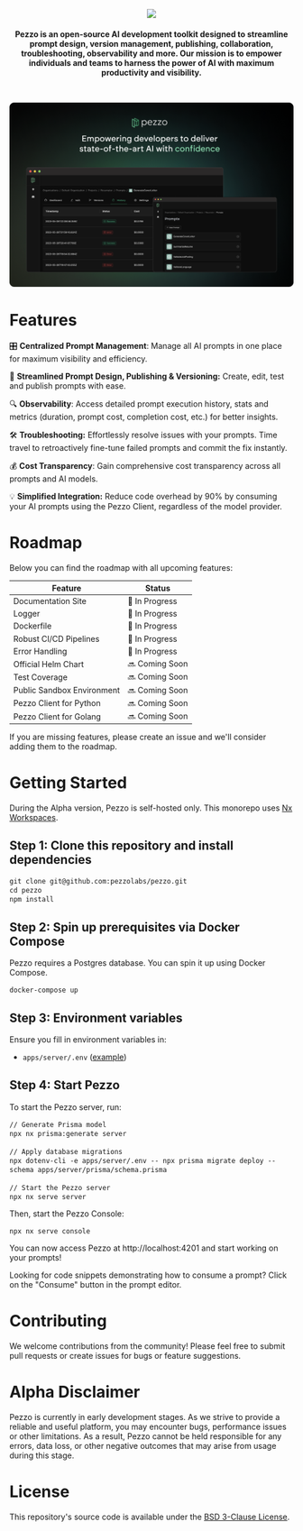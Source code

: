<p align="center">
  <img src=".github/assets/logo-dark.svg" width="300px">
  <br />
  <strong>
  <br />
  Pezzo is an open-source AI development toolkit designed to streamline prompt design, version management, publishing, collaboration, troubleshooting, observability and more. Our mission is to empower individuals and teams to harness the power of AI with maximum productivity and visibility.
  </strong>
  <br />
</p>
<br />
<p align="center">
  <img src=".github/assets/banner.png" width="700px">
</p>

# Features
🎛️ **Centralized Prompt Management**: Manage all AI prompts in one place for maximum visibility and efficiency.

🚀 **Streamlined Prompt Design, Publishing & Versioning:** Create, edit, test and publish prompts with ease.

🔍 **Observability**: Access detailed prompt execution history, stats and metrics (duration, prompt cost, completion cost, etc.) for better insights. 

🛠️ **Troubleshooting:** Effortlessly resolve issues with your prompts. Time travel to retroactively fine-tune failed prompts and commit the fix instantly.

💰 **Cost Transparency**: Gain comprehensive cost transparency across all prompts and AI models.

💡 **Simplified Integration:** Reduce code overhead by 90% by consuming your AI prompts using the Pezzo Client, regardless of the model provider.

# Roadmap
Below you can find the roadmap with all upcoming features:

| **Feature**                                | **Status**    |
|--------------------------------------------|---------------|
| Documentation Site                         | 🚧 In Progress |
| Logger                                     | 🚧 In Progress |
| Dockerfile                                 | 🚧 In Progress |
| Robust CI/CD Pipelines                     | 🚧 In Progress |
| Error Handling                             | 🚧 In Progress |
| Official Helm Chart                        | 🔜 Coming Soon |
| Test Coverage                              | 🔜 Coming Soon |
| Public Sandbox Environment                 | 🔜 Coming Soon |
| Pezzo Client for Python                    | 🔜 Coming Soon |
| Pezzo Client for Golang                    | 🔜 Coming Soon |

If you are missing features, please create an issue and we'll consider adding them to the roadmap.

# Getting Started
During the Alpha version, Pezzo is self-hosted only. This monorepo uses [Nx Workspaces](https://nx.dev/).

## Step 1: Clone this repository and install dependencies
```
git clone git@github.com:pezzolabs/pezzo.git
cd pezzo
npm install
```
## Step 2: Spin up prerequisites via Docker Compose
Pezzo requires a Postgres database. You can spin it up using Docker Compose.
```
docker-compose up
```

## Step 3: Environment variables
Ensure you fill in environment variables in:
- `apps/server/.env` ([example](apps/server/.env.example))

## Step 4: Start Pezzo
To start the Pezzo server, run:
```
// Generate Prisma model
npx nx prisma:generate server

// Apply database migrations
npx dotenv-cli -e apps/server/.env -- npx prisma migrate deploy --schema apps/server/prisma/schema.prisma

// Start the Pezzo server
npx nx serve server
```

Then, start the Pezzo Console:
```
npx nx serve console
```

You can now access Pezzo at http://localhost:4201 and start working on your prompts!

Looking for code snippets demonstrating how to consume a prompt? Click on the "Consume" button in the prompt editor.

# Contributing
We welcome contributions from the community! Please feel free to submit pull requests or create issues for bugs or feature suggestions.

# Alpha Disclaimer
Pezzo is currently in early development stages. As we strive to provide a reliable and useful platform, you may encounter bugs, performance issues or other limitations. As a result, Pezzo cannot be held responsible for any errors, data loss, or other negative outcomes that may arise from usage during this stage.

# License
This repository's source code is available under the [BSD 3-Clause License](LICENSE).
